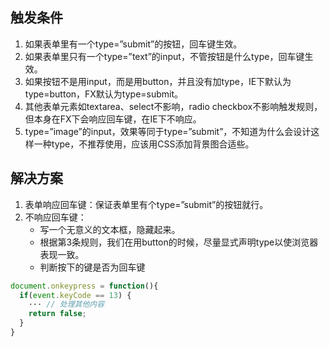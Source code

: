 ## 触发条件

1. 如果表单里有一个type=”submit”的按钮，回车键生效。 
2. 如果表单里只有一个type=”text”的input，不管按钮是什么type，回车键生效。 
3. 如果按钮不是用input，而是用button，并且没有加type，IE下默认为type=button，FX默认为type=submit。 
4. 其他表单元素如textarea、select不影响，radio checkbox不影响触发规则，但本身在FX下会响应回车键，在IE下不响应。 
5. type=”image”的input，效果等同于type=”submit”，不知道为什么会设计这样一种type，不推荐使用，应该用CSS添加背景图合适些。 

## 解决方案

1. 表单响应回车键：保证表单里有个type=”submit”的按钮就行。
2. 不响应回车键：
    - 写一个无意义的文本框，隐藏起来。
    - 根据第3条规则，我们在用button的时候，尽量显式声明type以使浏览器表现一致。 
    - 判断按下的键是否为回车键
``` js
document.onkeypress = function(){
  if(event.keyCode == 13) {
    ··· // 处理其他内容
    return false;
  }
}
```
